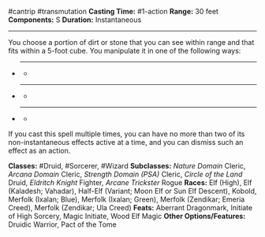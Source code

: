 #cantrip #transmutation
**Casting Time:** #1-action
**Range:** 30 feet
**Components:** S
**Duration:** Instantaneous

---

You choose a portion of dirt or stone that you can see within range and that fits within a 5-foot cube. You manipulate it in one of the following ways:

- ****
	- 
- ****
	- 
- ****
	- 

If you cast this spell multiple times, you can have no more than two of its non-instantaneous effects active at a time, and you can dismiss such an effect as an action.


**Classes:** #Druid, #Sorcerer, #Wizard
**Subclasses:** *Nature Domain* Cleric, *Arcana Domain* Cleric, *Strength Domain (PSA)* Cleric, *Circle of the Land* Druid, *Eldritch Knight* Fighter, *Arcane Trickster* Rogue
**Races:** Elf (High), Elf (Kaladesh; Vahadar), Half-Elf (Variant; Moon Elf or Sun Elf Descent), Kobold, Merfolk (Ixalan; Blue), Merfolk (Ixalan; Green), Merfolk (Zendikar; Emeria Creed), Merfolk (Zendikar; Ula Creed)
**Feats:** Aberrant Dragonmark, Initiate of High Sorcery, Magic Initiate, Wood Elf Magic
**Other Options/Features:** Druidic Warrior, Pact of the Tome
